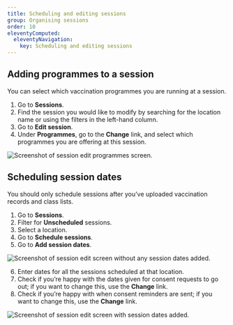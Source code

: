 ```yaml
---
title: Scheduling and editing sessions
group: Organising sessions
order: 10
eleventyComputed:
  eleventyNavigation:
    key: Scheduling and editing sessions
---
```


## Adding programmes to a session

You can select which vaccination programmes you are running at a session.

1. Go to **Sessions**.
2. Find the session you would like to modify by searching for the location name or using the filters in the left-hand column.
3. Go to **Edit session**.
4. Under **Programmes**, go to the **Change** link, and select which programmes you are offering at this session.

![Screenshot of session edit programmes screen.](/assets/images/add-session-programmes.png 'Adjust programmes offered at a session.')

## Scheduling session dates

You should only schedule sessions after you’ve uploaded vaccination records and class lists.

1. Go to **Sessions**.
2. Filter for **Unscheduled** sessions.
3. Select a location.
4. Go to **Schedule sessions**.
5. Go to **Add session dates**.

![Screenshot of session edit screen without any session dates added.](/assets/images/session-edit-without-dates.png 'Add dates to a session.')

6. Enter dates for all the sessions scheduled at that location.
7. Check if you’re happy with the dates given for consent requests to go out; if you want to change this, use the **Change** link.
8. Check if you’re happy with when consent reminders are sent; if you want to change this, use the **Change** link.

![Screenshot of session edit screen with session dates added.](/assets/images/session-edit-with-dates.png 'Adjust when consent requests and reminders are sent.')
